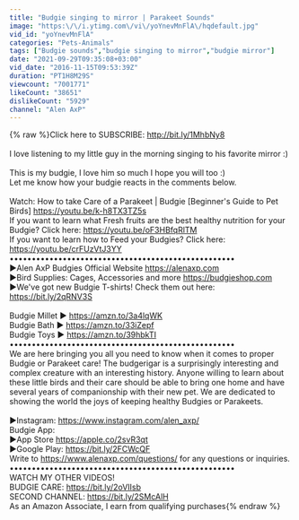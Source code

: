 ```yaml
---
title: "Budgie singing to mirror | Parakeet Sounds"
image: "https:\/\/i.ytimg.com\/vi\/yoYnevMnFlA\/hqdefault.jpg"
vid_id: "yoYnevMnFlA"
categories: "Pets-Animals"
tags: ["Budgie sounds","budgie singing to mirror","budgie mirror"]
date: "2021-09-29T09:35:08+03:00"
vid_date: "2016-11-15T09:53:39Z"
duration: "PT1H8M29S"
viewcount: "7001771"
likeCount: "38651"
dislikeCount: "5929"
channel: "Alen AxP"
---
```

{% raw %}Click here to SUBSCRIBE: <a rel="nofollow" target="blank" href="http://bit.ly/1MhbNy8">http://bit.ly/1MhbNy8</a><br /><br />I love listening to my little guy in the morning singing to his favorite mirror :)<br /><br />This is my budgie, I love him so much I hope you will too :)<br />Let me know how your budgie reacts in the comments below.<br /><br />Watch: How to take Care of a Parakeet | Budgie [Beginner's Guide to Pet Birds] <a rel="nofollow" target="blank" href="https://youtu.be/k-h8TX3TZ5s">https://youtu.be/k-h8TX3TZ5s</a><br />If you want to learn what Fresh fruits are the best healthy nutrition for your Budgie? Click here: <a rel="nofollow" target="blank" href="https://youtu.be/oF3HBfqRlTM">https://youtu.be/oF3HBfqRlTM</a><br />If you want to learn how to Feed your Budgies? Click here: <a rel="nofollow" target="blank" href="https://youtu.be/crFUzVtJ3YY">https://youtu.be/crFUzVtJ3YY</a><br />•••••••••••••••••••••••••••••••••••••••••••••••••••<br />▶Alen AxP Budgies Official Website <a rel="nofollow" target="blank" href="https://alenaxp.com">https://alenaxp.com</a><br />▶Bird Supplies: Cages, Accessories and more  <a rel="nofollow" target="blank" href="https://budgieshop.com">https://budgieshop.com</a><br />▶We've got new Budgie T-shirts! Check them out here: <a rel="nofollow" target="blank" href="https://bit.ly/2qRNV3S">https://bit.ly/2qRNV3S</a><br /><br />Budgie Millet ▶ <a rel="nofollow" target="blank" href="https://amzn.to/3a4lqWK">https://amzn.to/3a4lqWK</a><br />Budgie Bath ▶ <a rel="nofollow" target="blank" href="https://amzn.to/33iZepf">https://amzn.to/33iZepf</a><br />Budgie Toys ▶ <a rel="nofollow" target="blank" href="https://amzn.to/39hbkTI">https://amzn.to/39hbkTI</a><br />•••••••••••••••••••••••••••••••••••••••••••••••••••<br />We are here bringing you all you need to know when it comes to proper Budgie or Parakeet care! The budgerigar is a surprisingly interesting and complex creature with an interesting history. Anyone willing to learn about these little birds and their care should be able to bring one home and have several years of companionship with their new pet. We are dedicated to showing the world the joys of keeping healthy Budgies or Parakeets.<br /><br />▶Instagram: <a rel="nofollow" target="blank" href="https://www.instagram.com/alen_axp/">https://www.instagram.com/alen_axp/</a><br />Budgie App:<br />▶App Store <a rel="nofollow" target="blank" href="https://apple.co/2svR3qt">https://apple.co/2svR3qt</a><br />▶Google Play: <a rel="nofollow" target="blank" href="https://bit.ly/2FCWcQF">https://bit.ly/2FCWcQF</a><br />Write to <a rel="nofollow" target="blank" href="https://www.alenaxp.com/questions/">https://www.alenaxp.com/questions/</a> for any questions or inquiries.<br />•••••••••••••••••••••••••••••••••••••••••••••••••••<br />WATCH MY OTHER VIDEOS!<br />BUDGIE CARE: <a rel="nofollow" target="blank" href="https://bit.ly/2oVIIsb">https://bit.ly/2oVIIsb</a><br />SECOND CHANNEL: <a rel="nofollow" target="blank" href="https://bit.ly/2SMcAlH">https://bit.ly/2SMcAlH</a><br />As an Amazon Associate, I earn from qualifying purchases{% endraw %}
